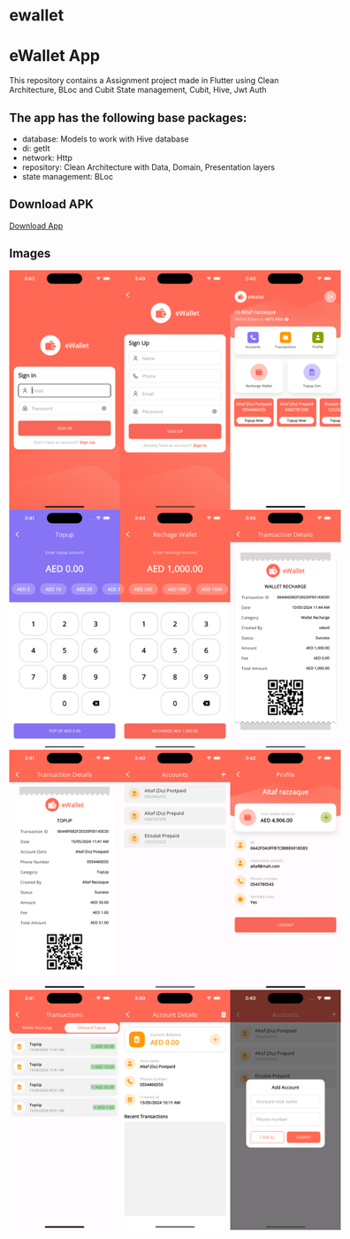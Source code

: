 # ewallet

# eWallet App
This repository contains a Assignment project made in Flutter using Clean Architecture, BLoc and Cubit State management, Cubit, Hive, Jwt Auth


## The app has the following base packages:
- database: Models to work with Hive database
- di: getIt
- network: Http
- repository: Clean Architecture with Data, Domain, Presentation layers
- state management: BLoc 

## Download APK
<div style="display: flex; justify-content: space-between;">
    <a href="https://github.com/altafc22/eWallet/blob/main/apk/app-release.apk">Download App</a>
</div>

## Images
<div style="display: flex; justify-content: space-between;">
    <img src="https://github.com/altafc22/eWallet/blob/main/screenshots/1.png" alt="Sign In" width="200">
    <img src="https://github.com/altafc22/eWallet/blob/main/screenshots/2.png" alt="Sign Up" width="200">
    <img src="https://github.com/altafc22/eWallet/blob/main/screenshots/3.png" alt="Dashboard" width="200">
</div>
<div style="display: flex; justify-content: space-between;">
    <img src="https://github.com/altafc22/eWallet/blob/main/screenshots/4.png" alt="TopUp Screen" width="200">
    <img src="https://github.com/altafc22/eWallet/blob/main/screenshots/5.png" alt="Recharge Wallet" width="200">
    <img src="https://github.com/altafc22/eWallet/blob/main/screenshots/6.png" alt="Transaction receipt" width="200">
</div>
<div style="display: flex; justify-content: space-between;">
    <img src="https://github.com/altafc22/eWallet/blob/main/screenshots/7.png" alt="Wallet Receipt" width="200">
    <img src="https://github.com/altafc22/eWallet/blob/main/screenshots/8.png" alt="Accoount (Mobile Sim)" width="200">
    <img src="https://github.com/altafc22/eWallet/blob/main/screenshots/9.png" alt="Profile" width="200">
</div>
<div style="display: flex; justify-content: space-between;">
    <img src="https://github.com/altafc22/eWallet/blob/main/screenshots/10.png" alt="Transactions" width="200">
    <img src="https://github.com/altafc22/eWallet/blob/main/screenshots/11.png" alt="Account Details (Sim account)" width="200">
    <img src="https://github.com/altafc22/eWallet/blob/main/screenshots/12.png" alt="Add Account" width="200">
</div>


